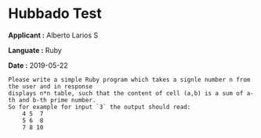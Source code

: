 # Hubbado Test

**Applicant   :** Alberto Larios S

**Languate    :** Ruby

**Date        :** 2019-05-22

```
Please write a simple Ruby program which takes a signle number n from the user and in response 
displays n*n table, such that the content of cell (a,b) is a sum of a-th and b-th prime number. 
So for example for input `3` the output should read:
    4 5  7
    5 6  8
    7 8 10
```
